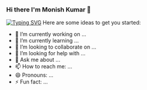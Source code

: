 ### Hi there I'm Monish Kumar 👋

[![Typing SVG](https://readme-typing-svg.demolab.com?font=Fjalla+One&size=30&duration=4000&pause=900&width=435&lines=The+five+boxing+wizards+jump+quickly)](https://git.io/typing-svg)
Here are some ideas to get you started:

- 🔭 I’m currently working on ...
- 🌱 I’m currently learning ...
- 👯 I’m looking to collaborate on ...
- 🤔 I’m looking for help with ...
- 💬 Ask me about ...
- 📫 How to reach me: ...
- 😄 Pronouns: ...
- ⚡ Fun fact: ...

